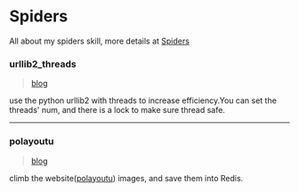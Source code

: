 # Spiders
All about my spiders skill, more details at [Spiders](http://blog.sidfate.com/spiders)


### urllib2_threads
> [blog](http://blog.sidfate.com/python-urllib2-threads/)

use the python urllib2 with threads to increase efficiency.You can set the threads' num, and there is a lock to make sure thread safe.

<hr>

### polayoutu
> [blog](http://blog.sidfate.com/python-redis-spider/)

climb the website([polayoutu](http://polayoutu.com)) images, and save them into Redis.
